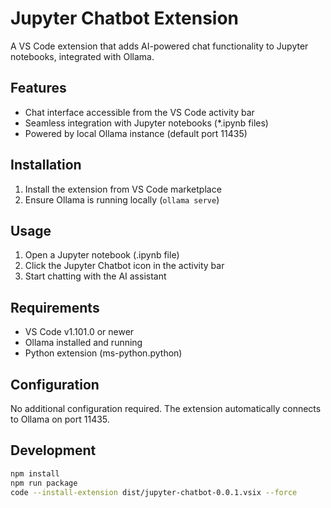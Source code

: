 # Jupyter Chatbot Extension

A VS Code extension that adds AI-powered chat functionality to Jupyter notebooks, integrated with Ollama.

## Features

- Chat interface accessible from the VS Code activity bar
- Seamless integration with Jupyter notebooks (*.ipynb files)
- Powered by local Ollama instance (default port 11435)

## Installation

1. Install the extension from VS Code marketplace
2. Ensure Ollama is running locally (`ollama serve`)

## Usage

1. Open a Jupyter notebook (.ipynb file)
2. Click the Jupyter Chatbot icon in the activity bar
3. Start chatting with the AI assistant

## Requirements

- VS Code v1.101.0 or newer
- Ollama installed and running
- Python extension (ms-python.python)

## Configuration

No additional configuration required. The extension automatically connects to Ollama on port 11435.

## Development

```bash
npm install
npm run package
code --install-extension dist/jupyter-chatbot-0.0.1.vsix --force